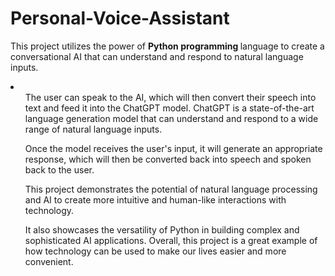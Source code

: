 # Personal-Voice-Assistant
This project utilizes the power of <b>Python programming </b> language to create a conversational AI that can understand and respond to natural language inputs. 
<br>
<li>
  <ul>
  The user can speak to the AI, which will then convert their speech into text and feed it into the ChatGPT model. ChatGPT is a state-of-the-art language generation model that can understand and respond to a wide range of natural language inputs.
  </ul>
  <ul>
    Once the model receives the user's input, it will generate an appropriate response, which will then be converted back into speech and spoken back to the user. 
  </ul>
  <ul>
    This project demonstrates the potential of natural language processing and AI to create more intuitive and human-like interactions with technology. 
  </ul>
  <ul>
     It also showcases the versatility of Python in building complex and sophisticated AI applications. Overall, this project is a great example of how technology can be used to make our lives easier and more convenient.
  </ul>
</li>

